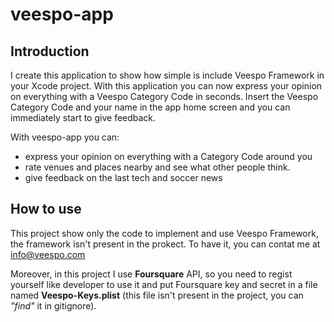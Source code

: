 veespo-app
==========

## Introduction

I create this application to show how simple is include Veespo Framework in your Xcode project.
With this application you can now express your opinion on everything with a Veespo Category Code in seconds. 
Insert the Veespo Category Code and your name in the app home screen and you can immediately start to give feedback. 

With veespo-app you can: 
- express your opinion on everything with a Category Code around you 
- rate venues and places nearby and see what other people think. 
- give feedback on the last tech and soccer news

## How to use

This project show only the code to implement and use Veespo Framework, the framework isn't present in the prokect. To have it, you can contat me at info@veespo.com

Moreover, in this project I use **Foursquare** API, so you need to regist yourself like developer to use it and put Foursquare key and secret in a file named **Veespo-Keys.plist** (this file isn't present in the project, you can *"find"* it in gitignore).
